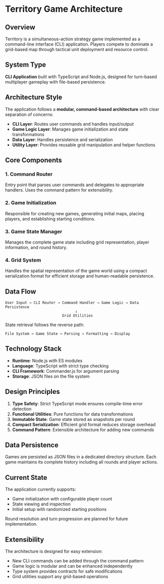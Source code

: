 # Territory Game Architecture

## Overview

Territory is a simultaneous-action strategy game implemented as a command-line interface (CLI) application. Players compete to dominate a grid-based map through tactical unit deployment and resource control.

## System Type

**CLI Application** built with TypeScript and Node.js, designed for turn-based multiplayer gameplay with file-based persistence.

## Architecture Style

The application follows a **modular, command-based architecture** with clear separation of concerns:

- **CLI Layer**: Routes user commands and handles input/output
- **Game Logic Layer**: Manages game initialization and state transformations
- **Data Layer**: Handles persistence and serialization
- **Utility Layer**: Provides reusable grid manipulation and helper functions

## Core Components

### 1. Command Router
Entry point that parses user commands and delegates to appropriate handlers. Uses the command pattern for extensibility.

### 2. Game Initialization
Responsible for creating new games, generating initial maps, placing players, and establishing starting conditions.

### 3. Game State Manager
Manages the complete game state including grid representation, player information, and round history.

### 4. Grid System
Handles the spatial representation of the game world using a compact serialization format for efficient storage and human-readable persistence.

## Data Flow

```
User Input → CLI Router → Command Handler → Game Logic → Data Persistence
                                ↓
                          Grid Utilities
```

State retrieval follows the reverse path:
```
File System → Game State → Parsing → Formatting → Display
```

## Technology Stack

- **Runtime**: Node.js with ES modules
- **Language**: TypeScript with strict type checking
- **CLI Framework**: Commander.js for argument parsing
- **Storage**: JSON files on the file system

## Design Principles

1. **Type Safety**: Strict TypeScript mode ensures compile-time error detection
2. **Functional Utilities**: Pure functions for data transformations
3. **Immutable State**: Game state stored as snapshots per round
4. **Compact Serialization**: Efficient grid format reduces storage overhead
5. **Command Pattern**: Extensible architecture for adding new commands

## Data Persistence

Games are persisted as JSON files in a dedicated directory structure. Each game maintains its complete history including all rounds and player actions.

## Current State

The application currently supports:
- Game initialization with configurable player count
- State viewing and inspection
- Initial setup with randomized starting positions

Round resolution and turn progression are planned for future implementation.

## Extensibility

The architecture is designed for easy extension:
- New CLI commands can be added through the command pattern
- Game logic is modular and can be enhanced independently
- Type system provides contracts for safe modifications
- Grid utilities support any grid-based operations

